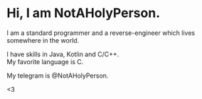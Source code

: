# Hi, I am NotAHolyPerson.

I am a standard programmer and a reverse-engineer which lives somewhere in the world.

I have skills in Java, Kotlin and C/C++.<br>
My favorite language is C.

My telegram is @NotAHolyPerson.

<3
